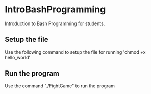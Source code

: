 # IntroBashProgramming
Introduction to Bash Programming for students. 

## Setup the file
Use the following command to setup the file for running 'chmod +x hello_world'

## Run the program 
Use the command "./FightGame" to run the program
